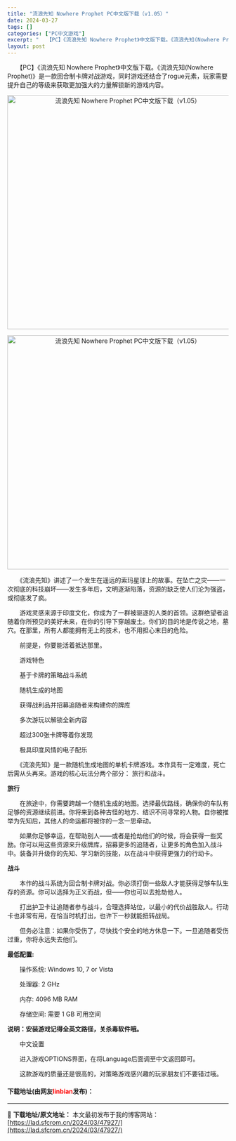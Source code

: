 ```yaml
---
title: "流浪先知 Nowhere Prophet PC中文版下载（v1.05）"
date: 2024-03-27
tags: []
categories: ["PC中文游戏"]
excerpt: "　　【PC】《流浪先知 Nowhere Prophet》中文版下载。《流浪先知(Nowhere Prophet)》是一款回合制卡牌对战游戏，同时游戏还结合了rogue元素，玩家需要提升自己的等级来获取更加强大的力量解锁新的游戏内容。 　　《流浪先知》讲述了一个发生在遥远的索玛星球上的故事。在坠亡之灾&hellip;"
layout: post
---
```


 <p>　　【PC】《流浪先知 Nowhere Prophet》中文版下载。《流浪先知(Nowhere Prophet)》是一款回合制卡牌对战游戏，同时游戏还结合了rogue元素，玩家需要提升自己的等级来获取更加强大的力量解锁新的游戏内容。</p> <p align="center"><img align="" border="0" src="https://lad.sfcrom.cn/wp-content/uploads/2024/03/20240327_66037fa5bf553.webp" width="533" alt="流浪先知 Nowhere Prophet PC中文版下载（v1.05）" /></p> <p align="center"><img align="" border="0" src="https://lad.sfcrom.cn/wp-content/uploads/2024/03/20240327_66037fa621da0.webp" width="533" alt="流浪先知 Nowhere Prophet PC中文版下载（v1.05）" /></p> <p>　　《流浪先知》讲述了一个发生在遥远的索玛星球上的故事。在坠亡之灾&mdash;&mdash;一次彻底的科技崩坏&mdash;&mdash;发生多年后，文明逐渐陷落，资源的缺乏使人们沦为强盗，或彻底发了疯。</p> <p>　　游戏灵感来源于印度文化，你成为了一群被驱逐的人类的首领。这群绝望者追随着你所预见的美好未来，在你的引导下穿越废土。你们的目的地是传说之地，墓穴。在那里，所有人都能拥有无上的技术，也不用担心末日的危险。</p> <p>　　前提是，你要能活着抵达那里。</p> <p>　　游戏特色</p> <p>　　基于卡牌的策略战斗系统</p> <p>　　随机生成的地图</p> <p>　　获得战利品并招募追随者来构建你的牌库</p> <p>　　多次游玩以解锁全新内容</p> <p>　　超过300张卡牌等着你发现</p> <p>　　极具印度风情的电子配乐</p> <p>　　《流浪先知》是一款随机生成地图的单机卡牌游戏。本作具有一定难度，死亡后需从头再来。游戏的核心玩法分两个部分： 旅行和战斗。</p> <p><strong>旅行</strong></p> <p>　　在旅途中，你需要跨越一个随机生成的地图。选择最优路线，确保你的车队有足够的资源继续前进。你将来到各种古怪的地方、结识不同寻常的人物。自你被推举为先知后，其他人的命运都将被你的一念一思牵动。</p> <p>　　如果你足够幸运，在帮助别人&mdash;&mdash;或者是抢劫他们的时候，将会获得一些奖励。你可以用这些资源来升级牌库，招募更多的追随者，让更多的角色加入战斗中。装备并升级你的先知、学习新的技能，以在战斗中获得更强力的行动卡。</p> <p><strong>战斗</strong></p> <p>　　本作的战斗系统为回合制卡牌对战。你必须打倒一些敌人才能获得足够车队生存的资源。你可以选择为正义而战，但&mdash;&mdash;你也可以去抢劫他人。</p> <p>　　打出护卫卡让追随者参与战斗，合理选择站位，以最小的代价战胜敌人。行动卡也非常有用，在恰当时机打出，也许下一秒就能扭转战局。</p> <p>　　但务必注意：如果你受伤了，尽快找个安全的地方休息一下。一旦追随者受伤过重，你将永远失去他们。</p> <p><strong>最低配置:</strong></p> <p>　　操作系统: Windows 10, 7 or Vista</p> <p>　　处理器: 2 GHz</p> <p>　　内存: 4096 MB RAM</p> <p>　　存储空间: 需要 1 GB 可用空间</p> <p><strong>说明：安装游戏记得全英文路径，关杀毒软件哦。</strong></p> <p>　　中文设置</p> <p>　　进入游戏OPTIONS界面，在将Language后面调至中文返回即可。</p> <p>　　这款游戏的质量还是很高的，对策略游戏感兴趣的玩家朋友们不要错过哦。</p> <p><h4>下载地址(由网友<font color="red">linbian</font>发布)：</h4></p> 

---
📖 **下载地址/原文地址：** 本文最初发布于我的博客网站：[https://lad.sfcrom.cn/2024/03/47927/](https://lad.sfcrom.cn/2024/03/47927/)
